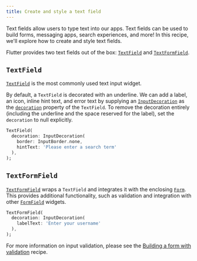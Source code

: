 ```yaml
---
title: Create and style a text field
---
```


Text fields allow users to type text into our apps. Text fields can be used to
build forms, messaging apps, search experiences, and more! In this recipe,
we'll explore how to create and style text fields.

Flutter provides two text fields out of the box: [`TextField`](https://docs.flutter.io/flutter/material/TextField-class.html)
and [`TextFormField`](https://docs.flutter.io/flutter/material/TextFormField-class.html).

## `TextField`

[`TextField`](https://docs.flutter.io/flutter/material/TextField-class.html)
is the most commonly used text input widget.

By default, a `TextField` is decorated with an underline. We can add a label,
an icon, inline hint text, and error text by supplying an
[`InputDecoration`](https://docs.flutter.io/flutter/material/InputDecoration-class.html)
as the [`decoration`](https://docs.flutter.io/flutter/material/TextField/decoration.html)
property of the `TextField`. To remove the decoration entirely (including the
underline and the space reserved for the label), set the `decoration` to null
explicitly.

<!-- skip -->
```dart
TextField(
  decoration: InputDecoration(
    border: InputBorder.none,
    hintText: 'Please enter a search term'
  ),
);
```

## `TextFormField`

[`TextFormField`](https://docs.flutter.io/flutter/material/TextFormField-class.html)
wraps a `TextField` and integrates it with the enclosing
[`Form`](https://docs.flutter.io/flutter/widgets/Form-class.html). This provides
additional functionality, such as validation and integration with other
[`FormField`](https://docs.flutter.io/flutter/widgets/FormField-class.html)
widgets.

<!-- skip -->
```dart
TextFormField(
  decoration: InputDecoration(
    labelText: 'Enter your username'
  ),
);
```

For more information on input validation, please see the
[Building a form with validation](/cookbook/forms/validation/) recipe.
